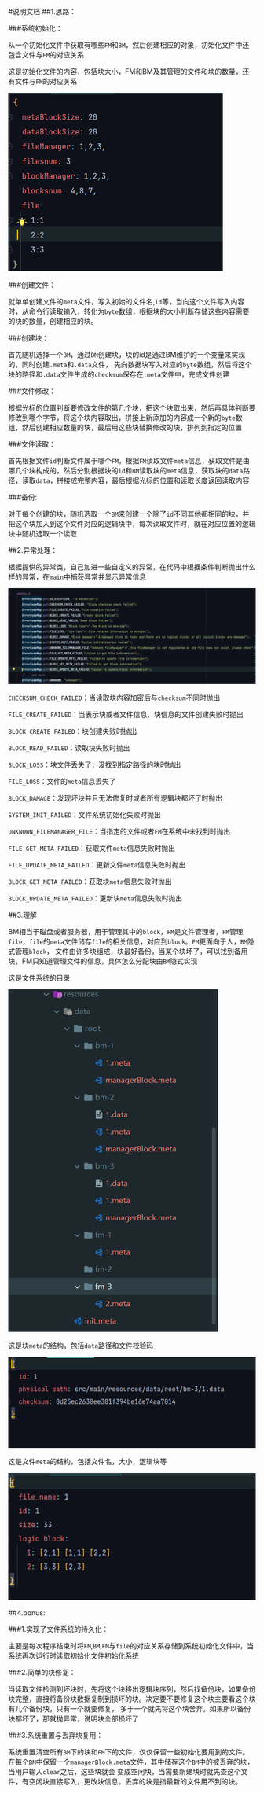 #说明文档
##1.思路：

###系统初始化：

从一个初始化文件中获取有哪些`FM`和`BM`，然后创建相应的对象，初始化文件中还包含文件与`FM`的对应关系

这是初始化文件的内容，包括块大小，FM和BM及其管理的文件和块的数量，还有文件与`FM`的对应关系

![img_2.png](images/init.png)

###创建文件：

就单单创建文件的`meta`文件，写入初始的文件名,`id`等，当向这个文件写入内容时，从命令行读取输入，转化为`byte`数组，根据块的大小判断存储这些内容需要的块的数量，创建相应的块。


###创建块：

首先随机选择一个`BM`，通过`BM`创建块，块的id是通过BM维护的一个变量来实现的，同时创建`.meta`和`.data`文件，
先向数据块写入对应的`byte`数组，然后将这个块的路径和`.data`文件生成的`checksum`保存在`.meta`文件中，完成文件创建

###文件修改：

根据光标的位置判断要修改文件的第几个块，把这个块取出来，然后再具体判断要修改到哪个字节，将这个块内容取出，拼接上新添加的内容成一个新的`byte`数组，然后创建相应数量的块，最后用这些块替换修改的块，排列到指定的位置

###文件读取：

首先根据文件`id`判断文件属于哪个`FM`，根据`FM`读取文件`meta`信息，获取文件是由哪几个块构成的，然后分别根据块的`id`和`BM`读取块的`meta`信息，获取块的`data`路径，读取`data`，拼接成完整内容，最后根据光标的位置和读取长度返回读取内容

###备份:

对于每个创建的块，随机选取一个`BM`来创建一个除了`id`不同其他都相同的块，并把这个块加入到这个文件对应的逻辑块中，每次读取文件时，就在对应位置的逻辑块中随机选取一个读取

##2.异常处理：

根据提供的异常类，自己加进一些自定义的异常，在代码中根据条件判断抛出什么样的异常，在`main`中捕获异常并显示异常信息

![img.png](images/errorcode.png)

`CHECKSUM_CHECK_FAILED`：当读取块内容加密后与`checksum`不同时抛出

`FILE_CREATE_FAILED`：当表示块或者文件信息、块信息的文件创建失败时抛出

`BLOCK_CREATE_FAILED`：块创建失败时抛出

`BLOCK_READ_FAILED`：读取块失败时抛出

`BLOCK_LOSS`：块文件丢失了，没找到指定路径的块时抛出

`FILE_LOSS`：文件的`meta`信息丢失了

`BLOCK_DAMAGE`：发现坏块并且无法修复时或者所有逻辑块都坏了时抛出

`SYSTEM_INIT_FAILED`：文件系统初始化失败时抛出

`UNKNOWN_FILEMANAGER_FILE`：当指定的文件或者`FM`在系统中未找到时抛出

`FILE_GET_META_FAILED`：获取文件`meta`信息失败时抛出

`FILE_UPDATE_META_FAILED`：更新文件`meta`信息失败时抛出

`BLOCK_GET_META_FAILED`：获取块`meta`信息失败时抛出

`BLOCK_UPDATE_META_FAILED`：更新块`meta`信息失败时抛出


##3.理解

BM相当于磁盘或者服务器，用于管理其中的`block`，`FM`是文件管理者，`FM`管理`file`，`file`的`meta`文件储存`file`的相关信息，对应到`block`。`FM`更面向于人，`BM`隐式管理`block`，
文件由许多块组成，块最好备份，当某个块坏了，可以找到备用块，FM只知道管理文件的信息，具体怎么分配块由`BM`隐式实现

这是文件系统的目录

![img_1.png](images/fileSystem.png)


这是块`meta`的结构，包括`data`路径和文件校验码

![img.png](images/blockMeta.png)

这是文件`meta`的结构，包括文件名，大小，逻辑块等

![img_1.png](images/fileMeta.png)

##4.bonus:

###1.实现了文件系统的持久化：

主要是每次程序结束时将`FM`,`BM`,`FM`与`file`的对应关系存储到系统初始化文件中，当系统再次运行时读取初始化文件初始化系统

###2.简单的块修复：

当读取文件检测到坏块时，先将这个块移出逻辑块序列，然后找备份块，如果备份块完整，直接将备份块数据复制到损坏的块。决定要不要修复这个块主要看这个块有几个备份块，只有一个就要修复，
多于一个就先将这个块舍弃。如果所以备份块都坏了，那就抛异常，说明块全部损坏了

###3.系统重置与丢弃块复用：

系统重置清空所有`BM`下的块和`FM`下的文件，仅仅保留一些初始化要用到的文件。在每个`BM`中保留一个`managerBlock.meta`文件，其中储存这个`BM`中的被丢弃的块，当用户输入`clear`之后，这些块就会
变成空闲块，当需要新建块时就先查这个文件，有空闲块直接写入，更改块信息。丢弃的块是指最新的文件用不到的块。